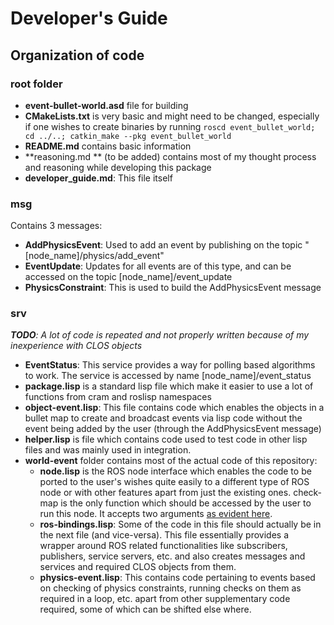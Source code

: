# Developer's Guide

## Organization of code
### root folder
* **event-bullet-world.asd** file for building
* **CMakeLists.txt** is very basic and might need to be changed, especially if one wishes to create binaries by running ```roscd event_bullet_world; cd ../..; catkin_make --pkg event_bullet_world```
* **README.md** contains basic information
* **reasoning.md ** (to be added) contains most of my thought process and reasoning while developing this package
* **developer_guide.md**: This file itself
### msg
Contains 3  messages:
* **AddPhysicsEvent**: Used to add an event by publishing on the topic "[node_name]/physics/add_event"
* **EventUpdate**: Updates for all events are of this type, and can be accessed on the topic [node_name]/event_update
* **PhysicsConstraint**: This is used to build the AddPhysicsEvent message
### srv
*__TODO__: A lot of code is repeated and not properly written because of my inexperience with CLOS objects*
* **EventStatus**: This service provides a way for polling based algorithms to work. The service is accessed by name [node_name]/event_status
* **package.lisp** is a standard lisp file which make it easier to use a lot of functions from cram and roslisp namespaces
* **object-event.lisp**: This file contains code which enables the objects in a bullet map to create and broadcast events via lisp code without the event being added by the user (through the AddPhysicsEvent message)
* **helper.lisp** is file which contains code used to test code in other lisp files and was mainly used in integration.
* **world-event** folder contains most of the actual code of this repository:
	* **node.lisp** is the ROS node interface which enables the code to be ported to the user's wishes quite easily to a different type of ROS node or with other features apart from just the existing ones.
    check-map is the only function which should be accessed by the user to run this node. It accepts two arguments [as evident here](https://github.com/kunaltyagi/event_bullet_world/blob/master/src/world-event/node.lisp#L3).
    * **ros-bindings.lisp**: Some of the code in this file should actually be in the next file (and vice-versa). This file essentially provides a wrapper around ROS related functionalities like subscribers, publishers, service servers, etc. and also creates messages and services and required CLOS objects from them.
    * **physics-event.lisp**: This contains code pertaining to events based on checking of physics constraints, running checks on them as required in a loop, etc. apart from other supplementary code required, some of which can be shifted else where.
